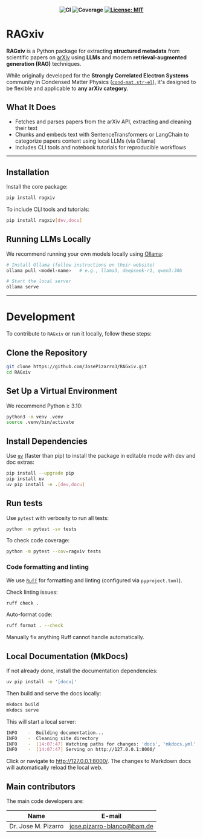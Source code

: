 <h4 align="center">

![CI](https://github.com/JosePizarro3/RAGxiv/actions/workflows/actions.yml/badge.svg)
![Coverage](https://coveralls.io/repos/github/JosePizarro3/RAGxiv/badge.svg?branch=main)
[![License: MIT](https://img.shields.io/badge/license-MIT-blue.svg)](LICENSE)
<!-- [![PyPI version](https://img.shields.io/pypi/v/ragxiv.svg)]
[![Python versions](https://img.shields.io/pypi/pyversions/ragxiv.svg)] -->

</h4>

# RAGxiv


**RAGxiv** is a Python package for extracting **structured metadata** from scientific papers on [arXiv](https://arxiv.org) using **LLMs** and modern **retrieval-augmented generation (RAG)** techniques.

While originally developed for the **Strongly Correlated Electron Systems** community in Condensed Matter Physics ([`cond-mat.str-el`](https://arxiv.org/list/cond-mat.str-el/recent)), it's designed to be flexible and applicable to **any arXiv category**.

## What It Does

* Fetches and parses papers from the arXiv API, extracting and cleaning their text
* Chunks and embeds text with SentenceTransformers or LangChain to categorize papers content using local LLMs (via Ollama)
* Includes CLI tools and notebook tutorials for reproducible workflows

---

## Installation

Install the core package:
```bash
pip install ragxiv
```

To include CLI tools and tutorials:
```bash
pip install ragxiv[dev,docu]
```

## Running LLMs Locally

We recommend running your own models locally using [Ollama](https://ollama.com/download):
```bash
# Install Ollama (follow instructions on their website)
ollama pull <model-name>   # e.g., llama3, deepseek-r1, qwen3:30b

# Start the local server
ollama serve
```


---

# Development

To contribute to `RAGxiv` or run it locally, follow these steps:


## Clone the Repository

```bash
git clone https://github.com/JosePizarro3/RAGxiv.git
cd RAGxiv
```

## Set Up a Virtual Environment

We recommend Python ≥ 3.10:
```bash
python3 -m venv .venv
source .venv/bin/activate
```

## Install Dependencies

Use [`uv`](https://docs.astral.sh/uv/) (faster than pip) to install the package in editable mode with dev and doc extras:
```bash
pip install --upgrade pip
pip install uv
uv pip install -e .[dev,docu]
```

## Run tests

Use `pytest` with verbosity to run all tests:
```bash
python -m pytest -sv tests
```


To check code coverage:
```bash
python -m pytest --cov=ragxiv tests
```

### Code formatting and linting


We use [`Ruff`]((https://docs.astral.sh/ruff/)) for formatting and linting (configured via `pyproject.toml`).

Check linting issues:
```bash
ruff check .
```

Auto-format code:
```bash
ruff format . --check
```

Manually fix anything Ruff cannot handle automatically.

## Local Documentation (MkDocs)

If not already done, install the documentation dependencies:
```bash
uv pip install -e '[docu]'
```

Then build and serve the docs locally:
```bash
mkdocs build
mkdocs serve
```

This will start a local server:
```sh
INFO    -  Building documentation...
INFO    -  Cleaning site directory
INFO    -  [14:07:47] Watching paths for changes: 'docs', 'mkdocs.yml'
INFO    -  [14:07:47] Serving on http://127.0.0.1:8000/
```

Click or navigate to http://127.0.0.1:8000/. The changes to Markdown docs will automatically reload the local web.

## Main contributors

The main code developers are:

| Name                | E-mail                                                       |
| ------------------- | ------------------------------------------------------------ |
| Dr. Jose M. Pizarro | [jose.pizarro-blanco@bam.de](mailto:jose.pizarro-blanco@bam.de) |
